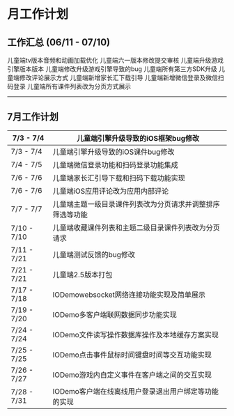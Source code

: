 # 月工作计划

## 工作汇总 (06/11 - 07/10)
儿童端tv版本音频和动画加载优化
儿童端六一版本修改提交审核
儿童端升级游戏引擎版本版本
儿童端修改升级游戏引擎导致的bug
儿童端所有第三方SDK升级
儿童端修改评论展示方式
儿童端新增家长汇下载引导
儿童端新增微信登录及微信扫码登录
儿童端所有课件列表改为分页方式展示

- - -
## 7月工作计划
7/3 - 7/4 | 儿童端引擎升级导致的iOS框架bug修改
-|-
7/3 - 7/4 | 儿童端引擎升级导致的iOS课件bug修改
7/4 - 7/5 | 儿童端微信登录功能和扫码登录功能集成
7/6 - 7/6 | 儿童端家长汇引导下载和扫码下载功能实现
7/6 - 7/6 | 儿童端iOS应用评论改为应用内部评论
7/7 - 7/7 | 儿童端主题一级目录课件列表改为分页请求并调整排序筛选等功能
7/10 - 7/10 | 儿童端收藏课件列表和主题二级目录课件列表改为分页请求
7/11 - 7/21 | 儿童端测试反馈的bug修改
7/21 - 7/21 | 儿童端2.5版本打包
7/17 - 7/18 | IODemowebsocket网络连接功能实现及简单展示
7/19 - 7/20 | IODemo多客户端联网数据同步功能实现
7/24 - 7/24 | IODemo文件读写操作数据库操作及本地缓存方案实现 
7/25 - 7/25 | IODemo点击事件鼠标时间键盘时间等交互功能实现
7/26 - 7/27 | IODemo游戏内自定义事件在客户端之间的交互实现
7/28 - 7/31 | IODemo客户端在线离线用户登录退出用户绑定等功能的实现